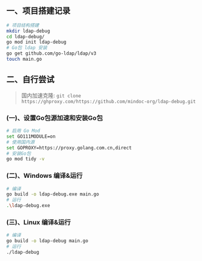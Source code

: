 ## 一、项目搭建记录
```bash
# 项目结构搭建
mkdir ldap-debug
cd ldap-debug/
go mod init ldap-debug
# Go包 ldap 安装
go get github.com/go-ldap/ldap/v3
touch main.go
```

## 二、自行尝试
>  国内加速克隆:
> `git clone https://ghproxy.com/https://github.com/mindoc-org/ldap-debug.git`

### (一)、设置Go包源加速和安装Go包
```bash
# 启用 Go Mod
set GO111MODULE=on
# 使用国内源
set GOPROXY=https://proxy.golang.com.cn,direct
# 安装Go包
go mod tidy -v
```
### (二)、Windows 编译&运行
```bash
# 编译
go build -o ldap-debug.exe main.go
# 运行
.\ldap-debug.exe
```

### (三)、Linux 编译&运行
```bash
# 编译
go build -o ldap-debug main.go
# 运行
./ldap-debug
```
